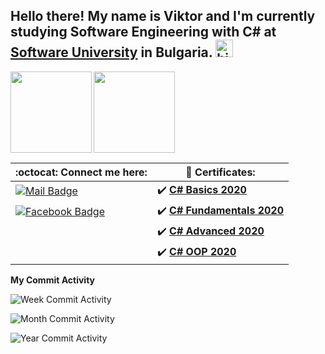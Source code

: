 
## Hello there! My name is Viktor and I'm currently studying Software Engineering with **C#** at [Software University](https://softuni.bg/) in Bulgaria. <img src="https://user-images.githubusercontent.com/1303154/88677602-1635ba80-d120-11ea-84d8-d263ba5fc3c0.gif" width="28px" alt="hi">


  <img height="130" align="left" src="https://github-readme-stats.vercel.app/api?username=ViktorNikoloov&count_private=true&theme=tokyonight&hide=prs&show_icons=true" />
  <img height="130" src="https://github-readme-stats.vercel.app/api/top-langs/?username=ViktorNikoloov&layout=compact&theme=tokyonight" />


| :octocat: Connect me here: | :scroll: Certificates: |
| ---  | --- |
| [![Mail Badge](https://img.shields.io/badge/-ViktorNikoloov-c0392b?style=flat&labelColor=c0392b&logo=gmail&logoColor=white)](mailto:viktor.g.nikolov@gmail.com) | :heavy_check_mark: [**C# Basics 2020**](https://softuni.bg/certificates/details/81371/99d70d1e)|
| [![Facebook Badge](https://img.shields.io/badge/-ViktorNikolov-1ca0f1?style=flat&labelColor=1ca0f1&logo=facebook&logoColor=white&link=https://www.facebook.com/viktor.nikolov/)](https://www.facebook.com/viktor.nikolov/) | :heavy_check_mark: [**C# Fundamentals 2020**](https://softuni.bg/certificates/details/86238/dcced4d2) |
|| :heavy_check_mark: [**C# Advanced 2020**](https://softuni.bg/certificates/details/90411/003b73d8)|
|| :heavy_check_mark: [**C# OOP 2020**](https://softuni.bg/certificates/details/95831/26523c53)|


 **My Commit Activity**


![Week Commit Activity](https://img.shields.io/github/commit-activity/w/ViktorNikoloov/SoftUni?style=plastic)

![Month Commit Activity](https://img.shields.io/github/commit-activity/m/ViktorNikoloov/SoftUni?style=plastic) 

![Year Commit Activity](https://img.shields.io/github/commit-activity/y/ViktorNikoloov/SoftUni?style=plastic)

